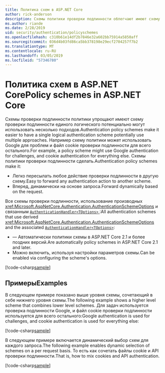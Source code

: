 ```yaml
---
title: Политика схем в ASP.NET Core
author: rick-anderson
description: Схемы политики проверки подлинности облегчают имеют схему проверки подлинности единого логического
ms.author: riande
ms.date: 2/28/2019
uid: security/authentication/policyschemes
ms.openlocfilehash: c310b61e14df2b7846e32a602bb75914a5850aff
ms.sourcegitcommit: 036d4b03fd86ca5bb378198e29ecf2704257f7b2
ms.translationtype: MT
ms.contentlocale: ru-RU
ms.lasthandoff: 03/05/2019
ms.locfileid: "57346780"
---
```

# <a name="policy-schemes-in-aspnet-core"></a><span data-ttu-id="4ba9b-103">Политика схем в ASP.NET Core</span><span class="sxs-lookup"><span data-stu-id="4ba9b-103">Policy schemes in ASP.NET Core</span></span>

<span data-ttu-id="4ba9b-104">Схемы проверки подлинности политики упрощают имеют схему проверки подлинности единого логического потенциально могут использовать несколько подходов.</span><span class="sxs-lookup"><span data-stu-id="4ba9b-104">Authentication policy schemes make it easier to have a single logical authentication scheme potentially use multiple approaches.</span></span> <span data-ttu-id="4ba9b-105">Например схему политики может использовать Google для проблем и файл cookie проверки подлинности для всего остального.</span><span class="sxs-lookup"><span data-stu-id="4ba9b-105">For example, a policy scheme might use Google authentication for challenges, and cookie authentication for everything else.</span></span> <span data-ttu-id="4ba9b-106">Схемы политики проверки подлинности сделать.</span><span class="sxs-lookup"><span data-stu-id="4ba9b-106">Authentication policy schemes make it:</span></span>

* <span data-ttu-id="4ba9b-107">Легко пересылать любое действие проверки подлинности в другую схему.</span><span class="sxs-lookup"><span data-stu-id="4ba9b-107">Easy to forward any authentication action to another scheme.</span></span>
* <span data-ttu-id="4ba9b-108">Вперед, динамически на основе запроса.</span><span class="sxs-lookup"><span data-stu-id="4ba9b-108">Forward dynamically based on the request.</span></span>

<span data-ttu-id="4ba9b-109">Все схемы проверки подлинности, использование производных <xref:Microsoft.AspNetCore.Authentication.AuthenticationSchemeOptions> и связанным [ `AuthenticationHandler<TOptions>` ](/dotnet/api/microsoft.aspnetcore.authentication.authenticationhandler-1):</span><span class="sxs-lookup"><span data-stu-id="4ba9b-109">All authentication schemes that use derived <xref:Microsoft.AspNetCore.Authentication.AuthenticationSchemeOptions> and the associated [`AuthenticationHandler<TOptions>`](/dotnet/api/microsoft.aspnetcore.authentication.authenticationhandler-1):</span></span>

* <span data-ttu-id="4ba9b-110">— Автоматически политики схемы в ASP.NET Core 2.1 и более поздних версий.</span><span class="sxs-lookup"><span data-stu-id="4ba9b-110">Are automatically policy schemes in ASP.NET Core 2.1 and later.</span></span>
* <span data-ttu-id="4ba9b-111">Можно включить, используя настройки параметров схемы.</span><span class="sxs-lookup"><span data-stu-id="4ba9b-111">Can be enabled via configuring the scheme's options.</span></span>

[!code-csharp[sample](policyschemes/samples/AuthenticationSchemeOptions.cs?name=snippet)]

## <a name="examples"></a><span data-ttu-id="4ba9b-112">Примеры</span><span class="sxs-lookup"><span data-stu-id="4ba9b-112">Examples</span></span>

<span data-ttu-id="4ba9b-113">В следующем примере показано выше уровня схемы, сочетающий в себе нижнего уровня схемы.</span><span class="sxs-lookup"><span data-stu-id="4ba9b-113">The following example shows a higher level scheme that combines lower level schemes.</span></span> <span data-ttu-id="4ba9b-114">Для задач используется проверка подлинности Google, и файл cookie проверки подлинности используется для всего остального:</span><span class="sxs-lookup"><span data-stu-id="4ba9b-114">Google authentication is used for challenges, and cookie authentication is used for everything else:</span></span>

[!code-csharp[sample](policyschemes/samples/Startup.cs?name=snippet1)]

<span data-ttu-id="4ba9b-115">В следующем примере включается динамический выбор схем для каждого запроса.</span><span class="sxs-lookup"><span data-stu-id="4ba9b-115">The following example enables dynamic selection of schemes on a per request basis.</span></span> <span data-ttu-id="4ba9b-116">То есть как сочетать файлы cookie и API проверки подлинности.</span><span class="sxs-lookup"><span data-stu-id="4ba9b-116">That is, how to mix cookies and API authentication.</span></span>

 <!-- REVIEW, missing If set in public Func<HttpContext, string> ForwardDefaultSelector -->

[!code-csharp[sample](policyschemes/samples/Startup.cs?name=snippet2)]
